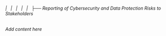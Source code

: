 ###### |   |   |   |   |   ├── Reporting of Cybersecurity and Data Protection Risks to Stakeholders

*Add content here*